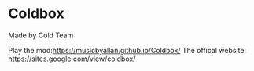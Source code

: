 # Coldbox

Made by Cold Team
 
Play the mod:https://musicbyallan.github.io/Coldbox/
The offical website: https://sites.google.com/view/coldbox/ 
